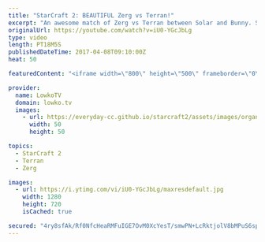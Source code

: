 ```yaml
---
title: "StarCraft 2: BEAUTIFUL Zerg vs Terran!"
excerpt: "An awesome match of Zerg vs Terran between Solar and Bunny. Subscribe for more videos: http://lowko.tv/youtube Intense Terran vs Terran: https://goo.gl/gmjtDH  In this Zerg versus Terran cast I cover a high level professional game of StarCraft 2. Both players decide to play a \"tier based\" style. Meaning"
originalUrl: https://youtube.com/watch?v=iU0-YGcJbLg
type: video
length: PT18M5S
publishedDateTime: 2017-04-08T09:10:00Z
heat: 50

featuredContent: "<iframe width=\"800\" height=\"500\" frameborder=\"0\" src=\"https://www.youtube.com/embed/iU0-YGcJbLg\" allow=\"accelerometer; autoplay; encrypted-media; gyroscope; picture-in-picture\" allowfullscreen></iframe>"

provider:
  name: LowkoTV
  domain: lowko.tv
  images:
    - url: https://everyday-cc.github.io/starcraft2/assets/images/organizations/lowko.tv-50x50.jpg
      width: 50
      height: 50

topics:
  - StarCraft 2
  - Terran
  - Zerg

images:
  - url: https://i.ytimg.com/vi/iU0-YGcJbLg/maxresdefault.jpg
    width: 1280
    height: 720
    isCached: true

secured: "4ry8sfAk/Rf0NfcHeaRMFuIGE7OvM0XcYesT/smwPN+LcRktjolV8bMPuS6spufIn6cZdMJz4DgjzOW88Kwu7xY7XEsi2aQX2kTfT352cj2DSCjmpKDT0NrEqQaW8yhs+zOHckvd01MVMTKaopjqubrLdoxMiQfORBEOmZr0GI3kmeCJA0L9FLnn//CAia3FwV57jE1kDxH1hq+Amg+Up40T2R5VxwC2IFWmEs87PT66z8e4IzAJZoVulTpzR2Sm3IoVQ3fJZETSS/9QhNsYbuAa8e2RtLUfoahu/BeIhiDct86/s++kVrHdZ3XaDvi25yB9t77DQPOLRjXlGXpHtUXyReXg0xl3Xp/8vPoz+dEmYVrfWObDUg2lKm+L2Rff3BiiYveq72J5yOQeSTZmMMUx0tD2KGh9sIbOqTlEmTkqtLWY6HZB3YXW95i07bKR;WNP1m8+BhZwsERvhoczR8Q=="
---
```


